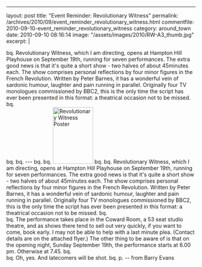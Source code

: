 ---
layout: post
title: "Event Reminder&#58; Revolutionary Witness"
permalink: /archives/2010/09/event_reminder_revolutionary_witness.html
commentfile: 2010-09-10-event_reminder_revolutionary_witness
category: around_town
date: 2010-09-10 08:16:14
image: "/assets/images/2010/RW-A3_thumb.jpg"
excerpt: |
        
bq.      Revolutionary Witness, which I am directing, opens at Hampton Hill Playhouse on September 19th, running for seven performances. The extra good news is that it's quite a short show - two halves of about 45minutes each. The show comprises personal reflections by four minor figures in the French Revolution. Written by Peter Barnes, it has a wonderful vein of sardonic humour, laughter and pain running in parallel. Originally four TV monologues commissioned by BBC2, this is the only time the script has ever been presented in this format: a theatrical occasion not to be missed.
bq.     
bq. 
bq. ---
bq. 
bq. <a href="/assets/images/2010/RW-A3.jpg" title="See larger version of - Poster"><img src="/assets/images/2010/RW-A3_thumb.jpg" width="107" height="150" alt="Revolutionary Witness Poster" class="photo right" /></a>
bq. 
bq.  Revolutionary Witness, which I am directing, opens at Hampton Hill Playhouse on September 19th, running for seven performances. The extra good news is that it's quite a short show - two halves of about 45minutes each. The show comprises personal reflections by four minor figures in the French Revolution. Written by Peter Barnes, it has a wonderful vein of sardonic humour, laughter and pain running in parallel. Originally four TV monologues commissioned by BBC2, this is the only time the script has ever been presented in this format: a theatrical occasion not to be missed.
bq.  
bq. The performance takes place in the Coward Room, a 53 seat studio theatre, and as shows there tend to sell out very quickly, if you want to come, book early. I may not be able to help with a last minute plea. (Contact details are on the attached flyer.) The other thing to be aware of is that on the opening night, Sunday September 19th, the performance starts at 6.00 pm. Otherwise at 7.45.
bq.  
bq. Oh, yes. And latecomers will be shot.
bq. 
p. -- from Barry Evans


